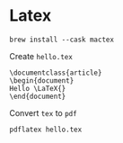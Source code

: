 # Latex

```
brew install --cask mactex
```

Create `hello.tex`

```
\documentclass{article}
\begin{document}
Hello \LaTeX{}
\end{document}
```

Convert `tex` to `pdf`

```
pdflatex hello.tex
```
